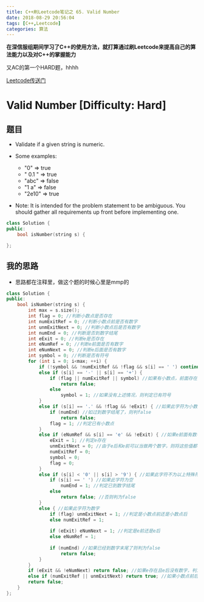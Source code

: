 ```yaml
---
title: C++刷Leetcode笔记之 65. Valid Number
date: 2018-08-29 20:56:04
tags: [C++,Leetcode]
categories: 算法
---
```


**在深信服组期间学习了C++的使用方法，就打算通过刷Leetcode来提高自己的算法能力以及对C++的掌握能力**

又AC的第一个HARD题，hhhh

[Leetcode传送门](https://leetcode.com/problems/valid-number/description/)

<!--more--> 

# Valid Number [Difficulty: Hard] 
## 题目
* Validate if a given string is numeric.

* Some examples:
    * "0" => true
    * " 0.1 " => true
    * "abc" => false
    * "1 a" => false
    * "2e10" => true

* Note: It is intended for the problem statement to be ambiguous. You should gather all requirements up front before implementing one.
```c++
class Solution {
public:
    bool isNumber(string s) {

};
```
## 我的思路
* 思路都在注释里，做这个题的时候心里是mmp的
```c++
class Solution {
public:
    bool isNumber(string s) {
        int max = s.size();
        int flag = 0; //判断小数点是否存在
        int numExitRef = 0; //判断小数点前是否有数字
        int unmExitNext = 0; //判断小数点后是否有数字
        int numEnd = 0; //判断是否到数字结尾
        int eExit = 0; //判断e是否存在
        int eNumRef = 0; //判断e前面是否有数字
        int eNumNext = 0; //判断e后面是否有数字
        int symbol = 0; //判断是否有符号
        for (int i = 0; i<max; ++i) {
            if (!symbol && !numExitRef && !flag && s[i] == ' ') continue; //判断是否为数字开始前的空格
            else if (s[i] == '-' || s[i] == '+') {
                if (flag || numExitRef || symbol) //如果有小数点，前面存在数字，已存在符号则判为false
                    return false;
                else
                    symbol = 1; //如果没有上述情况，则判定已有符号
            }
            else if (s[i] == '.' && !flag && !eExit) { //如果此字符为小数点且前面没有小数点而且e不存在
                if (numEnd) //如过到数字结尾了，则判false
                    return false;
                flag = 1; //判定已有小数点
            }
            else if (eNumRef && s[i] == 'e' && !eExit) { //如果e前面有数字且e不存在
                eExit = 1; //判定e存在
                unmExitNext = 0; //由于e后和e前可以当做两个数字，则将这些值都置0
                numExitRef = 0;
                symbol = 0;
                flag = 0;
            }
            else if (s[i] < '0' || s[i] > '9') { //如果此字符不为以上特殊符号和数字
                if (s[i] == ' ') //如果此字符为空
                    numEnd = 1; //判定已到数字结尾
                else
                    return false; //否则判为false
            }
            else { //如果此字符为数字
                if (flag) unmExitNext = 1; //判定是小数点前还是小数点后
                else numExitRef = 1;
                
                if (eExit) eNumNext = 1; //判定是e前还是e后
                else eNumRef = 1;
                    
                if (numEnd) //如果已经到数字末尾了则判为false
                    return false;
            }
        }
        if (eExit && !eNumNext) return false; //如果e存在且e后没有数字，判为false
        else if (numExitRef || unmExitNext) return true; //如果小数点前后有数字，判为true
        return false;
    }
};
```
